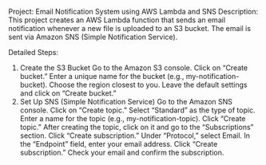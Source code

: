 Project: Email Notification System using AWS Lambda and SNS
Description:
This project creates an AWS Lambda function that sends an email notification whenever a new file is uploaded to an S3 bucket. The email is sent via Amazon SNS (Simple Notification Service).

Detailed Steps:
1. Create the S3 Bucket
Go to the Amazon S3 console.
Click on “Create bucket.”
Enter a unique name for the bucket (e.g., my-notification-bucket).
Choose the region closest to you.
Leave the default settings and click on “Create bucket.”
2. Set Up SNS (Simple Notification Service)
Go to the Amazon SNS console.
Click on “Create topic.”
Select “Standard” as the type of topic.
Enter a name for the topic (e.g., my-notification-topic).
Click “Create topic.”
After creating the topic, click on it and go to the “Subscriptions” section.
Click “Create subscription.”
Under “Protocol,” select Email.
In the “Endpoint” field, enter your email address.
Click “Create subscription.”
Check your email and confirm the subscription.

